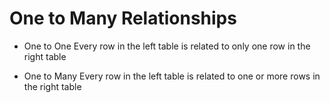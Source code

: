 # One to Many Relationships

- One to One
Every row in the left table is related to only one row in the right table

- One to Many
Every row in the left table is related to one or more rows in the right table




